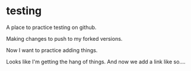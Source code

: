 # testing
A place to practice testing on github.

Making changes to push to my forked versions.

Now I want to practice adding things. 

Looks like I'm getting the hang of things. 
And now we add a link like so....
